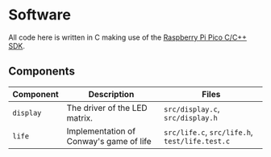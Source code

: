 # Software

All code here is written in C making use of the [Raspberry Pi Pico C/C++ SDK](https://www.raspberrypi.com/documentation/microcontrollers/c_sdk.html).

## Components

|Component|Description|Files|
|---------|-----------|-----|
|`display`|The driver of the LED matrix.|`src/display.c`, `src/display.h`|
|`life`|Implementation of Conway's game of life|`src/life.c`, `src/life.h`, `test/life.test.c`|
